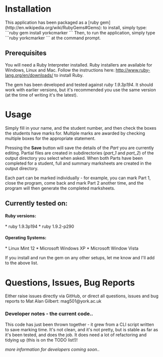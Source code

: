 <h1>Installation</h1>
This application has been packaged as a [ruby gem](http://en.wikipedia.org/wiki/RubyGems#Gems): to install, simply type:
```ruby
gem install yorkcmarker
```
Then, to run the application, simply type
```ruby
yorkcmarker
```
at the command prompt.

<h2>Prerequisites</h2>

You will need a Ruby Interpreter installed. Ruby installers are available for Windows, Linux and Mac. Follow the instructions here: http://www.ruby-lang.org/en/downloads/ to install Ruby.

The gem has been developed and tested against _ruby 1.9.3p194_. It should work with earlier versions, but it's recommended you use the same version (at the time of writing it's the latest).

<h1>Usage</h1>
Simply fill in your name, and the student number, and then check the boxes the students have marks for. Multiple marks are awarded by checking multiple boxes for the appropriate statement.

Pressing the <b>Save</b> button will save the details of the _Part_ you are currently editing. Partial files are created in subdirectories (_part_1_ and _part_2_) of the output directory you select when asked. When both Parts have been completed for a student, full and summary marksheets are created in the output directory.

Each part can be marked individually - for example, you can mark Part 1, close the program, come back and mark Part 2 another time, and the program will then generate the completed marksheets.

<h2>Currently tested on:</h2>
<h4>Ruby versions:</h4>
* ruby 1.9.3p194
* ruby 1.9.2-p290

<h4>Operating Systems:</h4>
* Linux Mint 12
* Microsoft Windows XP
* Microsoft Window Vista


If you install and run the gem on any other setups, let me know and I'll add to the above list.

<h1>Questions, Issues, Bug Reports</h1>
Either raise issues directly via GitHub, or direct all questions, issues and bug reports to Mat Alan Gilbert: mag501@york.ac.uk

<h3>Developer notes - the current code..</h3>
This code has just been thrown together - it grew from a CLI script written to save marking time. It's not clean, and it's not pretty, but is stable as far as it's been tested, and does the job. It does need a lot of refactoring and tidying up (this is on the TODO list!)!

_more information for developers coming soon.._
